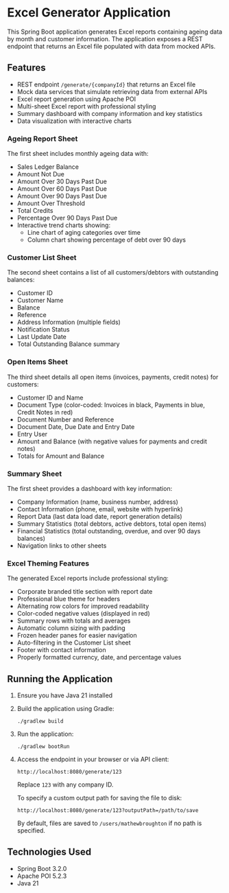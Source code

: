 # Excel Generator Application

This Spring Boot application generates Excel reports containing ageing data by month and customer information. The application exposes a REST endpoint that returns an Excel file populated with data from mocked APIs.

## Features

- REST endpoint `/generate/{companyId}` that returns an Excel file
- Mock data services that simulate retrieving data from external APIs
- Excel report generation using Apache POI
- Multi-sheet Excel report with professional styling
- Summary dashboard with company information and key statistics
- Data visualization with interactive charts

### Ageing Report Sheet

The first sheet includes monthly ageing data with:
  - Sales Ledger Balance
  - Amount Not Due
  - Amount Over 30 Days Past Due
  - Amount Over 60 Days Past Due
  - Amount Over 90 Days Past Due
  - Amount Over Threshold
  - Total Credits
  - Percentage Over 90 Days Past Due
  - Interactive trend charts showing:
    - Line chart of aging categories over time
    - Column chart showing percentage of debt over 90 days

### Customer List Sheet

The second sheet contains a list of all customers/debtors with outstanding balances:
  - Customer ID
  - Customer Name
  - Balance
  - Reference
  - Address Information (multiple fields)
  - Notification Status
  - Last Update Date
  - Total Outstanding Balance summary

### Open Items Sheet

The third sheet details all open items (invoices, payments, credit notes) for customers:
  - Customer ID and Name
  - Document Type (color-coded: Invoices in black, Payments in blue, Credit Notes in red)
  - Document Number and Reference
  - Document Date, Due Date and Entry Date
  - Entry User
  - Amount and Balance (with negative values for payments and credit notes)
  - Totals for Amount and Balance

### Summary Sheet

The first sheet provides a dashboard with key information:
  - Company Information (name, business number, address)
  - Contact Information (phone, email, website with hyperlink)
  - Report Data (last data load date, report generation details)
  - Summary Statistics (total debtors, active debtors, total open items)
  - Financial Statistics (total outstanding, overdue, and over 90 days balances)
  - Navigation links to other sheets

### Excel Theming Features

The generated Excel reports include professional styling:

- Corporate branded title section with report date
- Professional blue theme for headers
- Alternating row colors for improved readability
- Color-coded negative values (displayed in red)
- Summary rows with totals and averages
- Automatic column sizing with padding
- Frozen header panes for easier navigation
- Auto-filtering in the Customer List sheet
- Footer with contact information
- Properly formatted currency, date, and percentage values

## Running the Application

1. Ensure you have Java 21 installed
2. Build the application using Gradle:
   ```
   ./gradlew build
   ```
3. Run the application:
   ```
   ./gradlew bootRun
   ```
4. Access the endpoint in your browser or via API client:
   ```
   http://localhost:8080/generate/123
   ```
   Replace `123` with any company ID.

   To specify a custom output path for saving the file to disk:
   ```
   http://localhost:8080/generate/123?outputPath=/path/to/save
   ```
   By default, files are saved to `/users/mathewbroughton` if no path is specified.

## Technologies Used

- Spring Boot 3.2.0
- Apache POI 5.2.3
- Java 21
